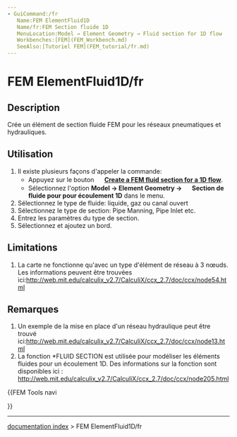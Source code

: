 ```yaml
---
- GuiCommand:/fr
   Name:FEM ElementFluid1D
   Name/fr:FEM Section fluide 1D
   MenuLocation:Model → Element Geometry → Fluid section for 1D flow
   Workbenches:[FEM](FEM_Workbench.md)
   SeeAlso:[Tutoriel FEM](FEM_tutorial/fr.md)
---
```


# FEM ElementFluid1D/fr

## Description

Crée un élément de section fluide FEM pour les réseaux pneumatiques et hydrauliques.

## Utilisation

1.  Il existe plusieurs façons d\'appeler la commande:
    -   Appuyez sur le bouton **<img src="images/FEM_ElementFluid1D.svg" width=16px> [Create a FEM fluid section for a 1D flow](FEM_ElementFluid1D/fr.md)**.
    -   Sélectionnez l\'option **Model → Element Geometry → <img src="images/FEM_ElementFluid1D.svg" width=16px> Section de fluide pour pour écoulement 1D** dans le menu.
2.  Sélectionnez le type de fluide: liquide, gaz ou canal ouvert
3.  Sélectionnez le type de section: Pipe Manning, Pipe Inlet etc.
4.  Entrez les paramètres du type de section.
5.  Sélectionnez et ajoutez un bord.

## Limitations

1.  La carte ne fonctionne qu\'avec un type d\'élément de réseau à 3 nœuds. Les informations peuvent être trouvées ici:<http://web.mit.edu/calculix_v2.7/CalculiX/ccx_2.7/doc/ccx/node54.html>

## Remarques

1.  Un exemple de la mise en place d\'un réseau hydraulique peut être trouvé ici:<http://web.mit.edu/calculix_v2.7/CalculiX/ccx_2.7/doc/ccx/node13.html>
2.  La fonction \*FLUID SECTION est utilisée pour modéliser les éléments fluides pour un écoulement 1D. Des informations sur la fonction sont disponibles ici : <http://web.mit.edu/calculix_v2.7/CalculiX/ccx_2.7/doc/ccx/node205.html>





{{FEM Tools navi

}}

---
[documentation index](../README.md) > FEM ElementFluid1D/fr
